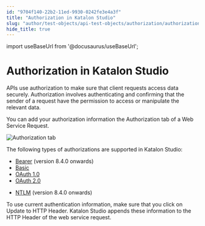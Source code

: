 ```yaml
---
id: "9704f140-22b2-11ed-9930-0242fe3e4a3f"
title: "Authorization in Katalon Studio"
slug: "author/test-objects/api-test-objects/authorization/authorization-in-katalon-studio"
hide_title: true
---
```

import useBaseUrl from '@docusaurus/useBaseUrl';


# <a id="id" class="anchor_top_offset"/><a id="ariaid-title1" class="anchor_top_offset"/>Authorization in <span xmlns="http://www.w3.org/1999/xhtml" className="ph">Katalon Studio</span> 

<p xmlns="http://www.w3.org/1999/xhtml" className="p">APIs use authorization to make sure that client requests access data securely. Authorization involves authenticating and confirming that the sender of a request have the permission to access or manipulate the relevant data.</p> 
<p xmlns="http://www.w3.org/1999/xhtml" className="p">You can add your authorization information the <span className="ph uicontrol">Authorization</span> tab of a <span className="ph uicontrol">Web Service Request</span>.</p> 
<p xmlns="http://www.w3.org/1999/xhtml" className="p"><img className="image" src={useBaseUrl("/9716cb90-22b2-11ed-9930-0242fe3e4a3f.png")} alt="Authorization tab" /></p> 
<p xmlns="http://www.w3.org/1999/xhtml" className="p">The following types of authorizations are supported in Katalon Studio:</p> 
<ul xmlns="http://www.w3.org/1999/xhtml" className="ul"><li className="li"><a className="xref" href="/author/test-objects/api-test-objects/authorization/bearer-authentication-in-katalon-studio#task-6669">Bearer</a> (version 8.4.0 onwards)</li><li className="li"><a className="xref" href="/author/test-objects/api-test-objects/authorization/basic-authentication-in-katalon-studio">Basic</a></li><li className="li"><a className="xref" href="/author/test-objects/api-test-objects/authorization/authorization-oauth-1.0-in-katalon-studio">OAuth 1.0</a></li><li className="li"><a className="xref" href="/author/test-objects/api-test-objects/authorization/authorization-oauth-2.0-in-katalon-studio">OAuth 2.0</a></li><li className="li"><p className="p"><a className="xref" href="/author/test-objects/api-test-objects/authorization/ntlm-authentication-in-katalon-studio">NTLM</a> (version 8.4.0 onwards)</p></li></ul> 
<p xmlns="http://www.w3.org/1999/xhtml" className="p">To use current authentication information, make sure that you click on <span className="ph uicontrol">Update to HTTP Header</span>. Katalon Studio appends these information to the <span className="ph uicontrol">HTTP Header</span> of the web service request.</p> 
